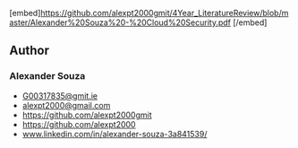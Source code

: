 [embed]https://github.com/alexpt2000gmit/4Year_LiteratureReview/blob/master/Alexander%20Souza%20-%20Cloud%20Security.pdf [/embed]

## Author

### Alexander Souza
- G00317835@gmit.ie
- alexpt2000@gmail.com
- https://github.com/alexpt2000gmit
- https://github.com/alexpt2000
- www.linkedin.com/in/alexander-souza-3a841539/



